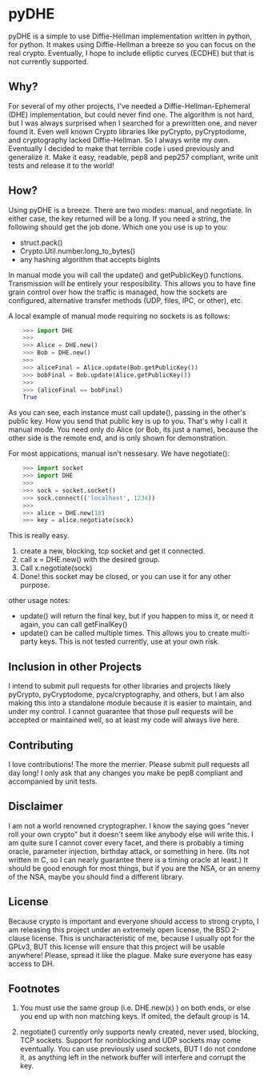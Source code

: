 # pyDHE

pyDHE is a simple to use Diffie-Hellman implementation written in python, for
python. It makes using Diffie-Hellman a breeze so you can focus on the real
crypto. Eventually, I hope to include elliptic curves (ECDHE) but that is not
currently supported.

## Why?

For several of my other projects, I've needed a Diffie-Hellman-Ephemeral (DHE)
implementation, but could never find one. The algorithm is not hard, but I was
always surprised when I searched for a prewritten one, and never found it.
Even well known Crypto libraries like pyCrypto, pyCryptodome, and cryptography
lacked Diffie-Hellman. So I always write my own. Eventually I decided to make
that terrible code i used previously and generalize it. Make it easy, readable,
pep8 and pep257 compliant, write unit tests and release it to the world!

## How?

Using pyDHE is a breeze. There are two modes: manual, and negotiate.
In either case, the key returned will be a long. If you need a string,
the following should get the job done. Which one you use is up to you:
- struct.pack()
- Crypto.Util.number.long_to_bytes()
- any hashing algorithm that accepts bigInts

In manual mode you will call the update() and getPublicKey() functions.
Transmission will be entirely your resposibility. This allows you to
have fine grain control over how the traffic is managed, how the
sockets are configured, alternative transfer methods (UDP, files, IPC,
or other), etc. 

A local example of manual mode requiring no sockets is as follows:
```python
    >>> import DHE
    >>>
    >>> Alice = DHE.new()
    >>> Bob = DHE.new()
    >>>
    >>> aliceFinal = Alice.update(Bob.getPublicKey())
    >>> bobFinal = Bob.update(Alice.getPublicKey())
    >>>
    >>> (aliceFinal == bobFinal)
    True
```

As you can see, each instance must call update(), passing in the other's
public key. How you send that public key is up to you. That's why I call it 
manual mode. You need only do Alice (or Bob, its just a name), because the
other side is the remote end, and is only shown for demonstration.

For most appications, manual isn't nessesary. We have negotiate():
```python
    >>> import socket
    >>> import DHE
    >>>
    >>> sock = socket.socket()
    >>> sock.connect(('localhost', 1234))
    >>>
    >>> alice = DHE.new(18)
    >>> key = alice.negotiate(sock)
```

This is really easy. 
1. create a new, blocking, tcp socket and get it connected.
2. call x = DHE.new() with the desired group.
3. Call x.negotiate(sock)
4. Done! this socket may be closed, or you can use it for any other purpose.

other usage notes:
- update() will return the final key, but if you happen to miss it, or need
it again, you can call getFinalKey()
- update() can be called multiple times. This allows you to create multi-party
keys. This is not tested currently, use at your own risk.


## Inclusion in other Projects

I intend to submit pull requests for other libraries and projects likely
pyCrypto, pyCryptodome, pyca/cryptography, and others, but I am also making
this into a standalone module because it is easier to maintain, and under my
control. I cannot guarantee that those pull requests will be accepted or
maintained well, so at least my code will always live here.

## Contributing

I love contributions! The more the merrier. Please submit pull requests all
day long! I only ask that any changes you make be pep8 compliant and
accompanied by unit tests.

## Disclaimer

I am not a world renowned cryptographer. I know the saying goes "never roll
your own crypto" but it doesn't seem like anybody else will write this. I am
quite sure I cannot cover every facet, and there is probably a timing oracle,
parameter injection, birthday attack, or something in here. (Its not written
in C, so I can nearly guarantee there is a timing oracle at least.) It should
be good enough for most things, but if you are the NSA, or an enemy of the
NSA, maybe you should find a different library.

## License

Because crypto is important and everyone should access to strong crypto, I am
releasing this project under an extremely open license, the BSD 2-clause
license. This is uncharacteristic of me, because I usually opt for the GPLv3,
BUT this license will ensure that this project will be usable anywhere! Please,
spread it like the plague. Make sure everyone has easy access to DH.

## Footnotes

1. You must use the same group (i.e. DHE.new(x) ) on both ends, or else you
end up with non matching keys. If omited, the default group is 14.

2. negotiate() currently only supports newly created, never used, blocking,
TCP sockets. Support for nonblocking and UDP sockets may come eventually.
You can use previously used sockets, BUT I do not condone it, as anything
left in the network buffer will interfere and corrupt the key.
